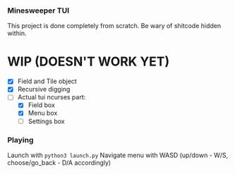 ### Minesweeper TUI
This project is done completely from scratch. Be wary of shitcode hidden within.
# WIP (DOESN'T WORK YET)
 - [X] Field and Tile object
 - [X] Recursive digging
 - [ ] Actual tui ncurses part:
    - [X] Field box
    - [X] Menu box
    - [ ] Settings box
### Playing
Launch with
`python3 launch.py`
Navigate menu with WASD (up/down - W/S, choose/go_back - D/A accordingly)
